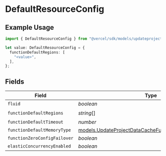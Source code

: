 # DefaultResourceConfig

## Example Usage

```typescript
import { DefaultResourceConfig } from "@vercel/sdk/models/updateprojectdatacacheop.js";

let value: DefaultResourceConfig = {
  functionDefaultRegions: [
    "<value>",
  ],
};
```

## Fields

| Field                                                                                                                  | Type                                                                                                                   | Required                                                                                                               | Description                                                                                                            |
| ---------------------------------------------------------------------------------------------------------------------- | ---------------------------------------------------------------------------------------------------------------------- | ---------------------------------------------------------------------------------------------------------------------- | ---------------------------------------------------------------------------------------------------------------------- |
| `fluid`                                                                                                                | *boolean*                                                                                                              | :heavy_minus_sign:                                                                                                     | N/A                                                                                                                    |
| `functionDefaultRegions`                                                                                               | *string*[]                                                                                                             | :heavy_check_mark:                                                                                                     | N/A                                                                                                                    |
| `functionDefaultTimeout`                                                                                               | *number*                                                                                                               | :heavy_minus_sign:                                                                                                     | N/A                                                                                                                    |
| `functionDefaultMemoryType`                                                                                            | [models.UpdateProjectDataCacheFunctionDefaultMemoryType](../models/updateprojectdatacachefunctiondefaultmemorytype.md) | :heavy_minus_sign:                                                                                                     | N/A                                                                                                                    |
| `functionZeroConfigFailover`                                                                                           | *boolean*                                                                                                              | :heavy_minus_sign:                                                                                                     | N/A                                                                                                                    |
| `elasticConcurrencyEnabled`                                                                                            | *boolean*                                                                                                              | :heavy_minus_sign:                                                                                                     | N/A                                                                                                                    |